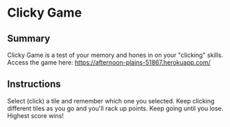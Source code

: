 # Clicky Game

## Summary

Clicky Game is a test of your memory and hones in on your "clicking" skills. Access the game here: https://afternoon-plains-51867.herokuapp.com/


## Instructions

Select (click) a tile and remember which one you selected. Keep clicking different tiles as you go and you'll rack up points. Keep going until you lose. Highest score wins!
